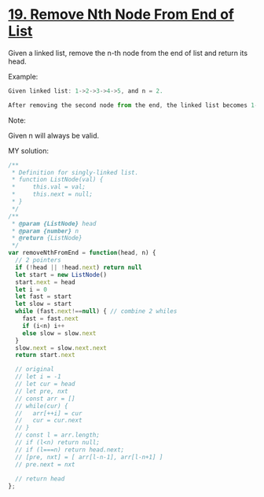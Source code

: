 # [19. Remove Nth Node From End of List](https://leetcode.com/problems/remove-nth-node-from-end-of-list/)

Given a linked list, remove the n-th node from the end of list and return its head.

Example:
```js
Given linked list: 1->2->3->4->5, and n = 2.

After removing the second node from the end, the linked list becomes 1->2->3->5.
```
Note:

Given n will always be valid.

MY solution:
```js
/**
 * Definition for singly-linked list.
 * function ListNode(val) {
 *     this.val = val;
 *     this.next = null;
 * }
 */
/**
 * @param {ListNode} head
 * @param {number} n
 * @return {ListNode}
 */
var removeNthFromEnd = function(head, n) {
  // 2 pointers
  if (!head || !head.next) return null
  let start = new ListNode()
  start.next = head
  let i = 0
  let fast = start
  let slow = start
  while (fast.next!==null) { // combine 2 whiles
    fast = fast.next
    if (i<n) i++
    else slow = slow.next
  }
  slow.next = slow.next.next
  return start.next

  // original
  // let i = -1
  // let cur = head
  // let pre, nxt
  // const arr = []
  // while(cur) {
  //   arr[++i] = cur
  //   cur = cur.next
  // }
  // const l = arr.length;
  // if (l<n) return null;
  // if (l===n) return head.next;
  // [pre, nxt] = [ arr[l-n-1], arr[l-n+1] ]
  // pre.next = nxt
  
  // return head
};
```
